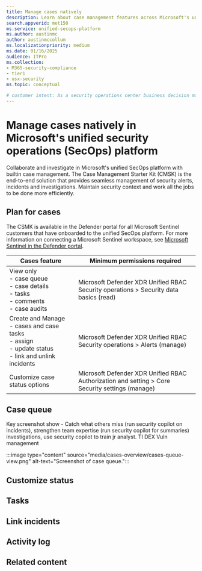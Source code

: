 ```yaml
---
title: Manage cases natively
description: Learn about case management features across Microsoft's unified security operations (SecOps) platform.
search.appverid: met150
ms.service: unified-secops-platform
ms.author: austinmc
author: austinmccollum
ms.localizationpriority: medium
ms.date: 01/16/2025
audience: ITPro
ms.collection:
- M365-security-compliance
- tier1
- usx-security
ms.topic: conceptual

# customer intent: As a security operations center business decision maker, I want to learn about the case management tool available in Microsoft's unified SecOps platform so I can unify security tickets and case management tools so I can get visibility into, and disrupt attacks in real time across identities, endpoints, email, cloud apps, data in hybrid and multicloud environments.
---
```


# Manage cases natively in Microsoft's unified security operations (SecOps) platform

Collaborate and investigate in Microsoft's unified SecOps platform with builtin case management. The Case Management Starter Kit (CMSK) is the end-to-end solution that provides seamless management of security alerts, incidents and investigations. Maintain security context and work all the jobs to be done more efficiently.

## Plan for cases

The CSMK is available in the Defender portal for all Microsoft Sentinel customers that have onboarded to the unified SecOps platform. For more information on connecting a Microsoft Sentinel workspace, see [Microsoft Sentinel in the Defender portal](/azure/sentinel/microsoft-sentinel-defender-portal).

| Cases feature | Minimum permissions required |
|---|---|
| View only</br>- case queue</br>- case details</br>- tasks</br>- comments</br>- case audits | Microsoft Defender XDR Unified RBAC</br>Security operations > Security data basics (read)|
| Create and Manage</br>- cases and case tasks</br>- assign</br>- update status</br>- link and unlink incidents | Microsoft Defender XDR Unified RBAC</br>Security operations > Alerts (manage)|
| Customize case status options | Microsoft Defender XDR Unified RBAC</br>Authorization and setting > Core Security settings (manage)|

## Case queue

Key screenshot show - Catch what others miss (run security copilot on incidents), strengthen team expertise (run security copilot for summaries)
investigations, use security copilot to train jr analyst.
TI
DEX
Vuln management

:::image type="content" source="media/cases-overview/cases-queue-view.png" alt-text="Screenshot of case queue.":::

## Customize status

## Tasks

## Link incidents

## Activity log

## Related content
